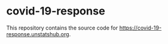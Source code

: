 # covid-19-response

This repository contains the source code for
https://covid-19-response.unstatshub.org.
